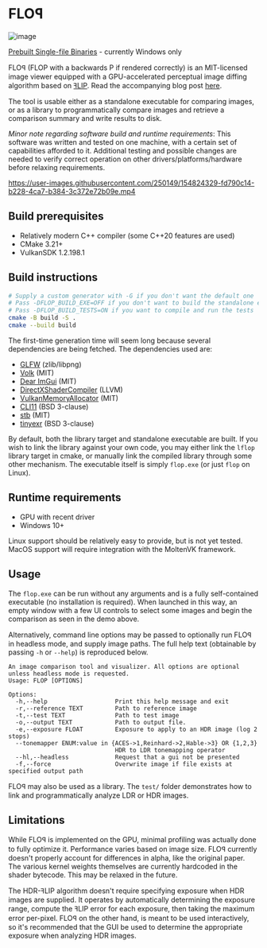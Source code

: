 # FLOꟼ

![image](https://user-images.githubusercontent.com/250149/156910917-7f61ba21-d8fb-44f0-8ec5-ebef4a64bbc0.png)

[Prebuilt Single-file Binaries](https://github.com/jeremyong/flop/releases) - currently Windows only

FLOꟼ (FLOP with a backwards P if rendered correctly) is an MIT-licensed image viewer equipped with a GPU-accelerated perceptual image diffing algorithm based
on [ꟻLIP](https://research.nvidia.com/publication/2020-07_FLIP). Read the accompanying blog post [here](https://www.jeremyong.com/color%20theory/2022/02/19/implementing-the-flip-algorithm/).

The tool is usable either as a standalone executable for comparing images, or as a library to programmatically
compare images and retrieve a comparison summary and write results to disk.

*Minor note regarding software build and runtime requirements*: This software was written and tested on one machine,
with a certain set of capabilities afforded to it. Additional testing and possible changes are needed
to verify correct operation on other drivers/platforms/hardware before relaxing requirements.

https://user-images.githubusercontent.com/250149/154824329-fd790c14-b228-4ca7-b384-3c372e72b09e.mp4

## Build prerequisites

- Relatively modern C++ compiler (some C++20 features are used)
- CMake 3.21+
- VulkanSDK 1.2.198.1

## Build instructions

```bash
# Supply a custom generator with -G if you don't want the default one
# Pass -DFLOP_BUILD_EXE=OFF if you don't want to build the standalone executable
# Pass -DFLOP_BUILD_TESTS=ON if you want to compile and run the tests
cmake -B build -S .
cmake --build build
```

The first-time generation time will seem long because several dependencies are being fetched. The
dependencies used are:

- [GLFW](https://www.glfw.org/) (zlib/libpng)
- [Volk](https://github.com/zeux/volk) (MIT)
- [Dear ImGui](https://github.com/ocornut/imgui) (MIT)
- [DirectXShaderCompiler](https://github.com/microsoft/DirectXShaderCompiler) (LLVM)
- [VulkanMemoryAllocator](https://github.com/GPUOpen-LibrariesAndSDKs/VulkanMemoryAllocator) (MIT)
- [CLI11](https://github.com/CLIUtils/CLI11) (BSD 3-clause)
- [stb](https://github.com/nothings/stb) (MIT)
- [tinyexr](https://github.com/syoyo/tinyexr) (BSD 3-clause)

By default, both the library target and standalone executable are built. If you wish to link the
library against your own code, you may either link the `lflop` library target in cmake, or manually
link the compiled library through some other mechanism. The executable itself is simply `flop.exe`
(or just `flop` on Linux).

## Runtime requirements

- GPU with recent driver
- Windows 10+

Linux support should be relatively easy to provide, but is not yet tested. MacOS support will require integration
with the MoltenVK framework.

## Usage

The `flop.exe` can be run without any arguments and is a fully self-contained executable (no installation is required).
When launched in this way, an empty window with a few UI controls to select some images and begin the comparison as seen in the demo above.

Alternatively, command line options may be passed to optionally run FLOꟼ in headless mode, and supply image paths.
The full help text (obtainable by passing `-h` or `--help`) is reproduced below.

    An image comparison tool and visualizer. All options are optional unless headless mode is requested.
    Usage: FLOP [OPTIONS]
    
    Options:
      -h,--help                   Print this help message and exit
      -r,--reference TEXT         Path to reference image
      -t,--test TEXT              Path to test image
      -o,--output TEXT            Path to output file.
      -e,--exposure FLOAT         Exposure to apply to an HDR image (log 2 stops)
      --tonemapper ENUM:value in {ACES->1,Reinhard->2,Hable->3} OR {1,2,3}
                                  HDR to LDR tonemapping operator
      --hl,--headless             Request that a gui not be presented
      -f,--force                  Overwrite image if file exists at specified output path

FLOꟼ may also be used as a library. The `test/` folder demonstrates how to link and programmatically analyze LDR or HDR images.

## Limitations

While FLOꟼ is implemented on the GPU, minimal profiling was actually done to fully optimize it.
Performance varies based on image size.
FLOꟼ currently doesn't properly account for differences in alpha, like the original paper.
The various kernel weights themselves are currently hardcoded in the shader bytecode. This may be relaxed in the future.

The HDR-ꟻLIP algorithm doesn't require specifying exposure when HDR images are supplied. It operates by
automatically determining the exposure range, compute the ꟻLIP error for each exposure, then taking the maximum error per-pixel.
FLOꟼ on the other hand, is meant to be used interactively, so it's recommended that the GUI be used to determine the
appropriate exposure when analyzing HDR images.
